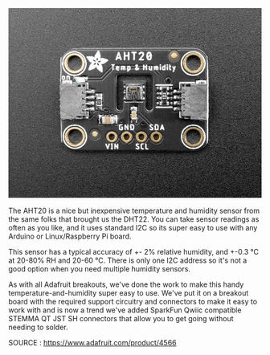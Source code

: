 ![](https://raw.githubusercontent.com/AlexandrosPanag/My_Arduino_Projects/main/AHT20/aht20.jpg)

The AHT20 is a nice but inexpensive temperature and humidity sensor from the same folks that brought us the DHT22. You can take sensor readings as often as you like, and it uses standard I2C so its super easy to use with any Arduino or Linux/Raspberry Pi board.

This sensor has a typical accuracy of +- 2% relative humidity, and +-0.3 °C at 20-80% RH and 20-60 °C. There is only one I2C address so it's not a good option when you need multiple humidity sensors.

As with all Adafruit breakouts, we've done the work to make this handy temperature-and-humidity super easy to use. We've put it on a breakout board with the required support circuitry and connectors to make it easy to work with and is now a trend we've added SparkFun Qwiic compatible STEMMA QT JST SH connectors that allow you to get going without needing to solder.

SOURCE : https://www.adafruit.com/product/4566
